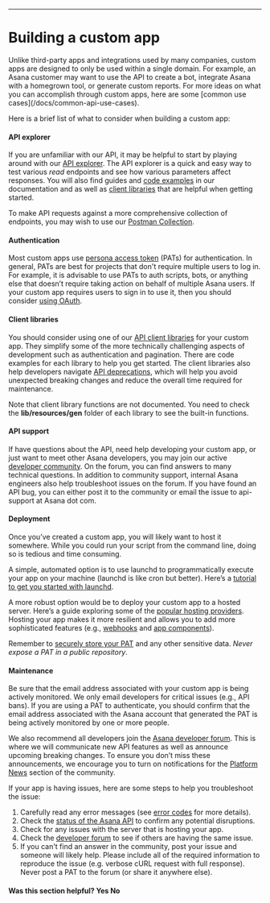 <hr class="full-line">

# Building a custom app

<span class="description">
Unlike third-party apps and integrations used by many companies, custom apps are designed to only be used within a single domain. For example, an Asana customer may want to use the API to create a bot, integrate Asana with a homegrown tool, or generate custom reports. For more ideas on what you can accomplish through custom apps, here are some [common use cases](/docs/common-api-use-cases).
</span>

Here is a brief list of what to consider when building a custom app:

#### API explorer 
If you are unfamiliar with our API, it may be helpful to start by playing around with our [API explorer](/docs/api-explorer). The API explorer is a quick and easy way to test various _read_ endpoints and see how various parameters affect responses. You will also find guides and [code examples](/docs/examples) in our documentation and as well as [client libraries](/docs/client-libraries) that are helpful when getting started.

To make API requests against a more comprehensive collection of endpoints, you may wish to use our [Postman Collection](/docs/using-postman).

#### Authentication
Most custom apps use [persona access token](/docs/personal-access-token) (PATs) for authentication. In general, PATs are best for projects that don't require multiple users to log in. For example, it is advisable to use PATs to auth scripts, bots, or anything else that doesn’t require taking action on behalf of multiple Asana users. If your custom app requires users to sign in to use it, then you should consider [using OAuth](/docs/oauth).  

#### Client libraries
You should consider using one of our [API client libraries](/docs/client-libraries) for your custom app. They simplify some of the more technically challenging aspects of development such as authentication and pagination. There are code examples for each library to help you get started. The client libraries also help developers navigate [API deprecations](/docs/communicating-about-breaking-changes), which will help you avoid unexpected breaking changes and reduce the overall time required for maintenance. 

Note that client library functions are not documented. You need to check the **lib/resources/gen** folder of each library to see the built-in functions.  

#### API support 
If have questions about the API, need help developing your custom app, or just want to meet other Asana developers, you may join our active [developer community](https://forum.asana.com/c/api/24). On the forum, you can find answers to many technical questions. In addition to community support, internal Asana engineers also help troubleshoot issues on the forum. If you have found an API bug, you can either post it to the community or email the issue to api-support at Asana dot com.

#### Deployment 
Once you’ve created a custom app, you will likely want to host it somewhere. While you could run your script from the command line, doing so is tedious and time consuming.

A simple, automated option is to use launchd to programmatically execute your app on your machine (launchd is like cron but better). Here’s a [tutorial to get you started with launchd](https://medium.com/@chetcorcos/a-simple-launchd-tutorial-9fecfcf2dbb3).

A more robust option would be to deploy your custom app to a hosted server. Here’s a guide exploring some of the [popular hosting providers](/docs/hosting). Hosting your app makes it more resilient and allows you to add more sophisticated features (e.g., [webhooks](/docs/overview-of-webhooks) and [app components](/docs/overview-of-app-components)). 

Remember to [securely store your PAT](https://www.freecodecamp.org/news/how-to-securely-store-api-keys-4ff3ea19ebda/) and any other sensitive data. _Never expose a PAT in a public repository_. 

#### Maintenance 
Be sure that the email address associated with your custom app is being actively monitored. We only email developers for critical issues (e.g., API bans). If you are using a PAT to authenticate, you should confirm that the email address associated with the Asana account that generated the PAT is being actively monitored by one or more people. 

We also recommend all developers join the [Asana developer forum](https://forum.asana.com/c/api/24). This is where we will communicate new API features as well as announce upcoming breaking changes. To ensure you don’t miss these announcements, we encourage you to turn on notifications for the [Platform News](https://forum.asana.com/c/api/news/97) section of the community.

If your app is having issues, here are some steps to help you troubleshoot the issue:

1. Carefully read any error messages (see [error codes](/docs/errors) for more details). 
2. Check the [status of the Asana API](https://status.asana.com/) to confirm any potential disruptions.
3. Check for any issues with the server that is hosting your app.
4. Check the [developer forum](https://forum.asana.com/c/api/24) to see if others are having the same issue.
5. If you can't find an answer in the community, post your issue and someone will likely help. Please include all of the required information to reproduce the issue (e.g. verbose cURL request with full response). Never post a PAT to the forum (or share it anywhere else). 

<div>
  <div class="docs-developer-satisfaction-content">
      <h4>Was this section helpful? <a class="positiveFeedback-DevSatisfaction" style="cursor:pointer;">Yes </a><a class="negativeFeedback-DevSatisfaction" style="cursor:pointer;">No</a></h4>
  </div>
</div>